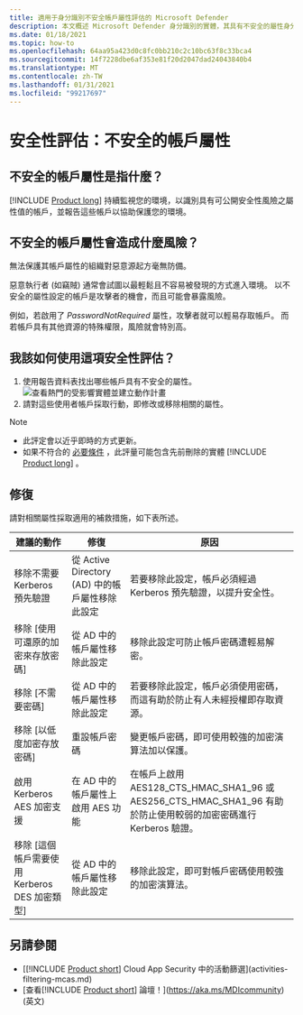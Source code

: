 ```yaml
---
title: 適用于身分識別不安全帳戶屬性評估的 Microsoft Defender
description: 本文概述 Microsoft Defender 身分識別的實體，其具有不安全的屬性身分識別安全性狀態評估報告。
ms.date: 01/18/2021
ms.topic: how-to
ms.openlocfilehash: 64aa95a423d0c8fc0bb210c2c10bc63f8c33bca4
ms.sourcegitcommit: 14f7228dbe6af353e81f20d2047dad24043840b4
ms.translationtype: MT
ms.contentlocale: zh-TW
ms.lasthandoff: 01/31/2021
ms.locfileid: "99217697"
---
```

# <a name="security-assessment-unsecure-account-attributes"></a>安全性評估：不安全的帳戶屬性

## <a name="what-are-unsecure-account-attributes"></a>不安全的帳戶屬性是指什麼？

[!INCLUDE [Product long](includes/product-long.md)] 持續監視您的環境，以識別具有可公開安全性風險之屬性值的帳戶，並報告這些帳戶以協助保護您的環境。

## <a name="what-risk-do-unsecure-account-attributes-pose"></a>不安全的帳戶屬性會造成什麼風險？

無法保護其帳戶屬性的組織對惡意源起方毫無防備。

惡意執行者 (如竊賊) 通常會試圖以最輕鬆且不容易被發現的方式進入環境。 以不安全的屬性設定的帳戶是攻擊者的機會，而且可能會暴露風險。

例如，若啟用了 *PasswordNotRequired* 屬性，攻擊者就可以輕易存取帳戶。 而若帳戶具有其他資源的特殊權限，風險就會特別高。

## <a name="how-do-i-use-this-security-assessment"></a>我該如何使用這項安全性評估？

1. 使用報告資料表找出哪些帳戶具有不安全的屬性。
    ![查看熱門的受影響實體並建立動作計畫](media/cas-isp-unsecure-account-attributes-1.png)
1. 請對這些使用者帳戶採取行動，即修改或移除相關的屬性。

> [!NOTE]
>
> - 此評定會以近乎即時的方式更新。
> - 如果不符合的 [必要條件](prerequisites.md#before-you-start) ，此評量可能包含先前刪除的實體 [!INCLUDE [Product long](includes/product-long.md)] 。

## <a name="remediation"></a>修復

請對相關屬性採取適用的補救措施，如下表所述。

| 建議的動作 | 修復 | 原因 |
| --- | --- | --- |
| 移除不需要 Kerberos 預先驗證| 從 Active Directory (AD) 中的帳戶屬性移除此設定 | 若要移除此設定，帳戶必須經過 Kerberos 預先驗證，以提升安全性。 |
| 移除 [使用可還原的加密來存放密碼] | 從 AD 中的帳戶屬性移除此設定 | 移除此設定可防止帳戶密碼遭輕易解密。 |
| 移除 [不需要密碼] | 從 AD 中的帳戶屬性移除此設定 | 若要移除此設定，帳戶必須使用密碼，而這有助於防止有人未經授權即存取資源。 |
| 移除 [以低度加密存放密碼] | 重設帳戶密碼 | 變更帳戶密碼，即可使用較強的加密演算法加以保護。 |
| 啟用 Kerberos AES 加密支援 | 在 AD 中的帳戶屬性上啟用 AES 功能 | 在帳戶上啟用 AES128_CTS_HMAC_SHA1_96 或 AES256_CTS_HMAC_SHA1_96 有助於防止使用較弱的加密密碼進行 Kerberos 驗證。 |
| 移除 [這個帳戶需要使用 Kerberos DES 加密類型] | 從 AD 中的帳戶屬性移除此設定 | 移除此設定，即可對帳戶密碼使用較強的加密演算法。 |

## <a name="see-also"></a>另請參閱

- [[!INCLUDE [Product short](includes/product-short.md)] Cloud App Security 中的活動篩選](activities-filtering-mcas.md)
- [查看[!INCLUDE [Product short](includes/product-short.md)] 論壇！](https://aka.ms/MDIcommunity)\(英文\)
